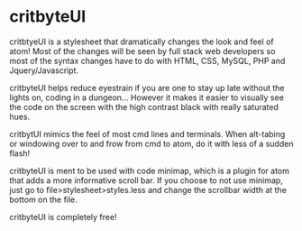 # critbyteUI

critbtyeUI is a stylesheet that dramatically changes the look and feel of atom!
Most of the changes will be seen by full stack web developers so most of the syntax 
changes have to do with HTML, CSS, MySQL, PHP and Jquery/Javascript.

critbyteUI helps reduce eyestrain if you are one to stay up late without the lights
on, coding in a dungeon... However it makes it easier to visually see the code
on the screen with the high contrast black with really saturated hues.

critbytUI mimics the feel of most cmd lines and terminals. When alt-tabing or windowing
over to and frow from cmd to atom, do it with less of a sudden flash!

critbyteUI is ment to be used with code minimap, which is a plugin for atom that 
adds a more informative scroll bar. If you choose to not use minimap, just go to
file>stylesheet>styles.less and change the scrollbar width at the bottom on the file.

critbyteUI is completely free!
